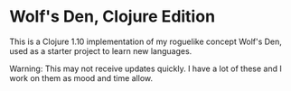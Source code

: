 # Wolf's Den, Clojure Edition

This is a Clojure 1.10 implementation of my roguelike concept Wolf's Den, used as a starter project to learn new languages.

Warning: This may not receive updates quickly. I have a lot of these and I work on them as mood and time allow.
